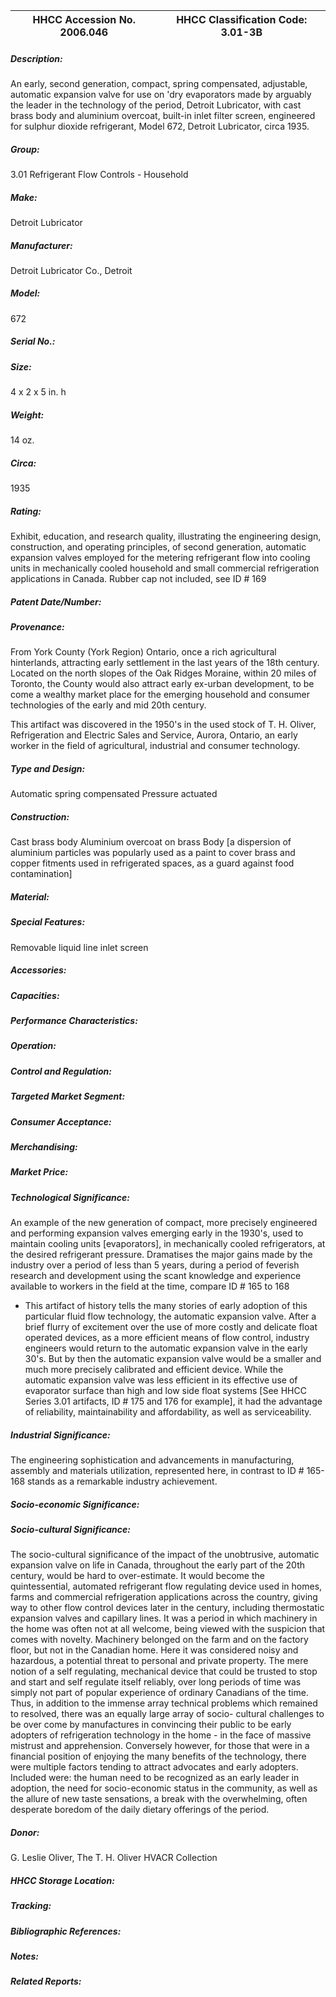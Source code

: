 | **HHCC Accession No. 2006.046** |**HHCC Classification Code:  3.01-3B**|
| ----------- | ----------- |
##### Description:
An early, second generation, compact, spring compensated, adjustable, automatic expansion valve for use on 'dry evaporators made by arguably the leader in the technology of the period, Detroit Lubricator, with cast brass body and aluminium overcoat, built-in inlet filter screen, engineered for sulphur dioxide refrigerant, Model 672, Detroit Lubricator, circa 1935.
##### Group:
3.01 Refrigerant Flow Controls - Household

##### Make:
Detroit Lubricator

##### Manufacturer:
Detroit Lubricator Co., Detroit

##### Model:
672

##### Serial No.:


##### Size:
4 x 2 x 5 in. h

##### Weight:
14 oz.

##### Circa:
1935

##### Rating:
Exhibit, education, and research quality, illustrating the engineering design, construction, and operating principles, of second generation, automatic expansion valves employed for the metering refrigerant flow into cooling units in mechanically cooled household and small commercial refrigeration applications in Canada. Rubber cap not included, see ID # 169

##### Patent Date/Number:


##### Provenance:
From York County (York Region) Ontario, once a rich agricultural hinterlands, attracting early settlement in the last years of the 18th century. Located on the north slopes of the Oak Ridges Moraine, within 20 miles of Toronto, the County would also attract early ex-urban development, to be come a wealthy market place for the emerging household and consumer technologies of the early and mid 20th century. 

This artifact was discovered in the 1950's in the used stock of T. H. Oliver, Refrigeration and Electric Sales and Service, Aurora, Ontario, an early worker in the field of agricultural, industrial and consumer technology.

##### Type and Design:
Automatic spring compensated
Pressure actuated

##### Construction:
Cast brass body
Aluminium overcoat on brass Body [a dispersion of aluminium particles was popularly used as a paint to cover brass and copper fitments used in refrigerated spaces,  as a guard against food contamination]

##### Material:


##### Special Features:
Removable liquid line inlet screen

##### Accessories:


##### Capacities:


##### Performance Characteristics:


##### Operation:


##### Control and Regulation:


##### Targeted Market Segment:


##### Consumer Acceptance:


##### Merchandising:


##### Market Price:


##### Technological Significance:
An example of the new generation of compact, more precisely engineered and performing expansion valves emerging early in the 1930's, used to maintain cooling units [evaporators], in mechanically cooled refrigerators, at the desired refrigerant pressure. 
Dramatises the major gains made by the industry over a period of less than 5 years, during a period of feverish research and development using the scant knowledge and experience available to workers in the field at the time, compare ID # 165 to 168   
-    This artifact of history tells the many stories of early adoption of this particular fluid flow technology, the automatic expansion valve. After a brief flurry of excitement over the use of more costly and delicate float operated devices, as a more efficient means of flow control, industry engineers would return to the automatic expansion valve in the early 30's. But by then the automatic expansion valve would be a smaller and much more precisely calibrated and efficient device. While the automatic expansion valve was less efficient in its effective use of evaporator surface than high and low side float systems [See  HHCC Series 3.01 artifacts, ID # 175 and 176 for example], it had the advantage of reliability, maintainability and affordability, as well as serviceability.

##### Industrial Significance:
The engineering sophistication and advancements in manufacturing, assembly and materials utilization, represented here, in contrast to ID # 165-168 stands as a remarkable industry achievement.

##### Socio-economic Significance:


##### Socio-cultural Significance:
The socio-cultural significance of the impact of the unobtrusive, automatic expansion valve on life in Canada, throughout the early part of the 20th century, would be hard to over-estimate. It would become the quintessential, automated refrigerant flow regulating device used in homes, farms and commercial refrigeration applications across the country, giving way to other flow control devices later in the century, including thermostatic expansion valves and capillary lines.
It was a period in which machinery in the home was often not at all welcome, being viewed with the suspicion that comes with novelty. Machinery belonged on the farm and on the factory floor, but not in the Canadian home. Here it was considered noisy and hazardous, a potential threat to personal and private property.
The mere notion of a self regulating, mechanical device that could be trusted to stop and start and self regulate itself reliably, over long periods of time was simply not part of popular experience of ordinary Canadians of the time. 
Thus, in addition to the immense array technical problems which remained to resolved, there was an equally large array of socio- cultural challenges to be over come by manufactures in convincing their public to be early adopters of refrigeration technology in the home - in the face of massive mistrust and apprehension. 
Conversely however, for those that were in a financial position of enjoying the many benefits of the technology, there were multiple factors tending to attract advocates and early adopters. Included were: the human need to be recognized as an early leader in adoption, the need for socio-economic status in the community, as well as the allure of new taste sensations, a break with the overwhelming, often desperate boredom of the daily dietary offerings of the period.

##### Donor:
G. Leslie Oliver, The T. H. Oliver HVACR Collection

##### HHCC Storage Location:


##### Tracking:


##### Bibliographic References:


##### Notes:


##### Related Reports:

